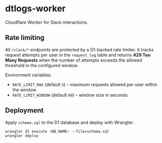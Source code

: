 # dtlogs-worker

Cloudflare Worker for Slack interactions.

## Rate limiting

All `/slack/*` endpoints are protected by a D1-backed rate limiter.
It tracks request attempts per user in the `request_log` table and
returns **429 Too Many Requests** when the number of attempts exceeds
the allowed threshold in the configured window.

Environment variables:

- `RATE_LIMIT_MAX` (default `5`) – maximum requests allowed per user
  within the window.
- `RATE_LIMIT_WINDOW` (default `60`) – window size in seconds.

## Deployment

Apply `schema.sql` to the D1 database and deploy with Wrangler:

```bash
wrangler d1 execute <DB_NAME> --file=schema.sql
wrangler deploy
```
